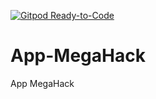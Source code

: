 [![Gitpod Ready-to-Code](https://img.shields.io/badge/Gitpod-Ready--to--Code-blue?logo=gitpod)](https://gitpod.io/#https://github.com/Agualuza/flourish-spring-app) 

# App-MegaHack
App MegaHack
